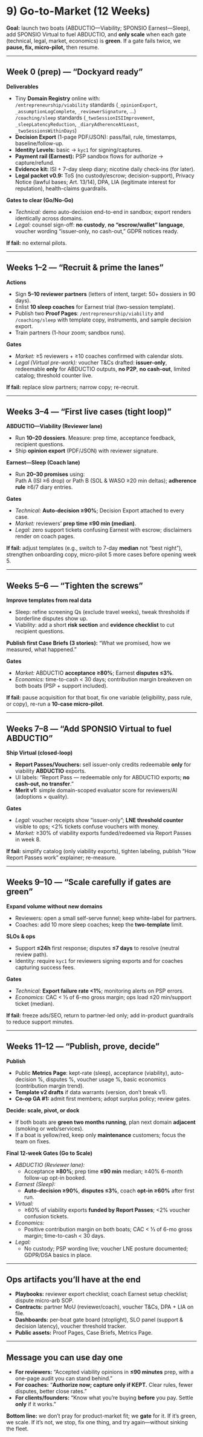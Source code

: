 # 9) Go-to-Market (12 Weeks)

**Goal:** launch two boats (ABDUCTIO—Viability; SPONSIO Earnest—Sleep), add SPONSIO Virtual to fuel ABDUCTIO, and **only scale** when each gate (technical, legal, market, economics) is **green**. If a gate fails twice, we **pause, fix, micro-pilot,** then resume.

---

## Week 0 (prep) — “Dockyard ready”
**Deliverables**
- Tiny **Domain Registry** online with:  
  `/entrepreneurship/viability` standards (`_opinionExport`, `_assumptionLogComplete`, `_reviewerSignature`, …)  
  `/coaching/sleep` standards (`_twoSessionISIImprovement`, `_sleepLatencyReduction`, `_diaryAdherenceAtLeast`, `_twoSessionsWithinDays`)
- **Decision Export** (1-page PDF/JSON): pass/fail, rule, timestamps, baseline/follow-up.
- **Identity Levels:** basic → `kyc1` for signing/captures.
- **Payment rail (Earnest):** PSP sandbox flows for authorize → capture/refund.
- **Evidence kit:** ISI + 7-day sleep diary; nicotine daily check-ins (for later).
- **Legal packet v0.9:** ToS (no custody/escrow; decision-support), Privacy Notice (lawful bases; Art. 13/14), DPA, LIA (legitimate interest for reputation), health-claims guardrails.

**Gates to clear (Go/No-Go)**
- *Technical:* demo auto-decision end-to-end in sandbox; export renders identically across domains.  
- *Legal:* counsel sign-off: **no custody**, **no “escrow/wallet” language**, voucher wording “issuer-only, no cash-out,” GDPR notices ready.

**If fail:** no external pilots.

---

## Weeks 1–2 — “Recruit & prime the lanes”
**Actions**
- Sign **5–10 reviewer partners** (letters of intent, target: 50+ dossiers in 90 days).  
- Enlist **10 sleep coaches** for Earnest trial (two-session template).  
- Publish two **Proof Pages**: `/entrepreneurship/viability` and `/coaching/sleep` with template copy, instruments, and sample decision export.  
- Train partners (1-hour zoom; sandbox runs).

**Gates**
- *Market:* ≥5 reviewers + ≥10 coaches confirmed with calendar slots.  
- *Legal (Virtual pre-work):* voucher T&Cs drafted: **issuer-only**, redeemable **only** for ABDUCTIO outputs, **no P2P**, **no cash-out**, limited catalog; threshold counter live.

**If fail:** replace slow partners; narrow copy; re-recruit.

---

## Weeks 3–4 — “First live cases (tight loop)”
**ABDUCTIO—Viability (Reviewer lane)**
- Run **10–20 dossiers**. Measure: prep time, acceptance feedback, recipient questions.  
- Ship **opinion export** (PDF/JSON) with reviewer signature.

**Earnest—Sleep (Coach lane)**
- Run **20–30 promises** using:  
  Path A (ISI ≥6 drop) or Path B (SOL & WASO ≥20 min deltas); **adherence rule** ≥6/7 diary entries.

**Gates**
- *Technical:* **Auto-decision ≥90%**; Decision Export attached to every case.  
- *Market:* reviewers’ **prep time ≤90 min (median)**.  
- *Legal:* zero support tickets confusing Earnest with escrow; disclaimers render on coach pages.

**If fail:** adjust templates (e.g., switch to 7-day **median** not “best night”), strengthen onboarding copy, micro-pilot 5 more cases before opening week 5.

---

## Weeks 5–6 — “Tighten the screws”
**Improve templates from real data**
- Sleep: refine screening Qs (exclude travel weeks), tweak thresholds if borderline disputes show up.  
- Viability: add a short **risk section** and **evidence checklist** to cut recipient questions.

**Publish first **Case Briefs** (3 stories):** “What we promised, how we measured, what happened.”

**Gates**
- *Market:* ABDUCTIO **acceptance ≥80%**; Earnest **disputes ≤3%**.  
- *Economics:* time-to-cash < 30 days; contribution margin breakeven on both boats (PSP + support included).

**If fail:** pause acquisition for that boat, fix one variable (eligibility, pass rule, or copy), re-run a **10-case micro-pilot**.

---

## Weeks 7–8 — “Add SPONSIO Virtual to fuel ABDUCTIO”
**Ship Virtual (closed-loop)**
- **Report Passes/Vouchers:** sell issuer-only credits redeemable **only** for viability **ABDUCTIO** exports.  
- UI labels: “Report Pass — redeemable only for ABDUCTIO exports; **no cash-out, no transfer**.”  
- **Merit v1:** simple domain-scoped evaluator score for reviewers/AI (adoptions × quality).

**Gates**
- *Legal:* voucher receipts show “issuer-only”; **LNE threshold counter** visible to ops; <2% tickets confuse vouchers with money.  
- *Market:* ≥30% of viability exports funded/redeemed via Report Passes in week 8.

**If fail:** simplify catalog (only viability exports), tighten labeling, publish “How Report Passes work” explainer; re-measure.

---

## Weeks 9–10 — “Scale carefully if gates are green”
**Expand volume without new domains**
- Reviewers: open a small self-serve funnel; keep white-label for partners.  
- Coaches: add 10 more sleep coaches; keep the **two-template** limit.

**SLOs & ops**
- Support **≤24h** first response; disputes **≤7 days** to resolve (neutral review path).  
- Identity: require `kyc1` for reviewers signing exports and for coaches capturing success fees.

**Gates**
- *Technical:* **Export failure rate <1%**; monitoring alerts on PSP errors.  
- *Economics:* CAC < ⅓ of 6-mo gross margin; ops load ≤20 min/support ticket (median).

**If fail:** freeze ads/SEO, return to partner-led only; add in-product guardrails to reduce support minutes.

---

## Weeks 11–12 — “Publish, prove, decide”
**Publish**
- Public **Metrics Page**: kept-rate (sleep), acceptance (viability), auto-decision %, disputes %, voucher usage %, basic economics (contribution margin trend).  
- **Template v2 drafts** if data warrants (version, don’t break v1).  
- **Co-op GA #1:** admit first members; adopt surplus policy; review gates.

**Decide: scale, pivot, or dock**
- If both boats are **green two months running**, plan next domain **adjacent** (smoking or web/services).  
- If a boat is yellow/red, keep only **maintenance** customers; focus the team on fixes.

**Final 12-week Gates (Go to Scale)**
- *ABDUCTIO (Reviewer lane):*  
  - Acceptance **≥80%**; prep time **≤90 min** median; ≥40% 6-month follow-up opt-in booked.  
- *Earnest (Sleep):*  
  - **Auto-decision ≥90%**, **disputes ≤3%**, coach **opt-in ≥60%** after first run.  
- *Virtual:*  
  - ≥60% of viability exports **funded by Report Passes**; <2% voucher confusion tickets.  
- *Economics:*  
  - Positive contribution margin on both boats; CAC < ⅓ of 6-mo gross margin; time-to-cash < 30 days.  
- *Legal:*  
  - No custody; PSP wording live; voucher LNE posture documented; GDPR/DSA basics in place.

---

## Ops artifacts you’ll have at the end
- **Playbooks:** reviewer export checklist; coach Earnest setup checklist; dispute micro-arb SOP.  
- **Contracts:** partner MoU (reviewer/coach), voucher T&Cs, DPA + LIA on file.  
- **Dashboards:** per-boat gate board (stoplight), SLO panel (support & decision latency), voucher threshold tracker.  
- **Public assets:** Proof Pages, Case Briefs, Metrics Page.

---

## Message you can use day one
- **For reviewers:** “Accepted viability opinions in **≤90 minutes** prep, with a one-page audit you can stand behind.”  
- **For coaches:** “**Authorize now; capture only if KEPT.** Clear rules, fewer disputes, better close rates.”  
- **For clients/founders:** “Know what you’re buying **before** you pay. Settle **only** if it works.”

**Bottom line:** we don’t pray for product-market fit; we **gate** for it. If it’s green, we scale. If it’s not, we stop, fix one thing, and try again—without sinking the fleet.
